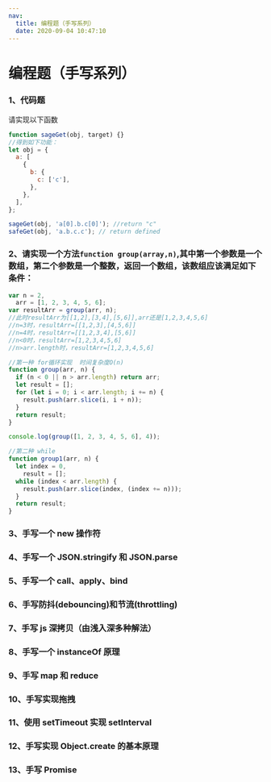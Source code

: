 ```yaml
---
nav:
  title: 编程题（手写系列）
  date: 2020-09-04 10:47:10
---
```


# 编程题（手写系列）

### 1、代码题

请实现以下函数

```js
function sageGet(obj, target) {}
//得到如下功能：
let obj = {
  a: [
    {
      b: {
        c: ['c'],
      },
    },
  ],
};

sageGet(obj, 'a[0].b.c[0]'); //return "c"
safeGet(obj, 'a.b.c.c'); // return defined
```

### 2、请实现一个方法`function group(array,n)`,其中第一个参数是一个数组，第二个参数是一个整数，返回一个数组，该数组应该满足如下条件：

```js
var n = 2,
  arr = [1, 2, 3, 4, 5, 6];
var resultArr = group(arr, n);
//此时resultArr为[[1,2],[3,4],[5,6]],arr还是[1,2,3,4,5,6]
//n=3时，resultArr=[[1,2,3],[4,5,6]]
//n=4时，resultArr=[[1,2,3,4],[5,6]]
//n<0时，resultArr=[1,2,3,4,5,6]
//n>arr.length时，resultArr=[1,2,3,4,5,6]

//第一种 for循环实现  时间复杂度O(n)
function group(arr, n) {
  if (n < 0 || n > arr.length) return arr;
  let result = [];
  for (let i = 0; i < arr.length; i += n) {
    result.push(arr.slice(i, i + n));
  }
  return result;
}

console.log(group([1, 2, 3, 4, 5, 6], 4));

//第二种 while
function group1(arr, n) {
  let index = 0,
    result = [];
  while (index < arr.length) {
    result.push(arr.slice(index, (index += n)));
  }
  return result;
}
```

### 3、手写一个 new 操作符

### 4、手写一个 JSON.stringify 和 JSON.parse

### 5、手写一个 call、apply、bind

### 6、手写防抖(debouncing)和节流(throttling)

### 7、手写 js 深拷贝（由浅入深多种解法）

### 8、手写一个 instanceOf 原理

### 9、手写 map 和 reduce

### 10、手写实现拖拽

### 11、使用 setTimeout 实现 setInterval

### 12、手写实现 Object.create 的基本原理

### 13、手写 Promise
